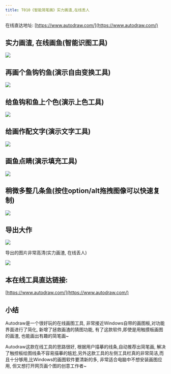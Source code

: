```yaml
---
title: T010《智能简笔画》实力画渣,在线丢人
---
```

在线直达地址: [https://www.autodraw.com/](https://www.autodraw.com/)

## 实力画渣, 在线画鱼(智能识图工具)

![](https://www.v2fy.com/asset/autodraw/fish.gif)

## 再画个鱼钩钓鱼(演示自由变换工具)

![](https://www.v2fy.com/asset/autodraw/gou.gif)


## 给鱼钩和鱼上个色(演示上色工具)


![](https://www.v2fy.com/asset/autodraw/change-color.gif)



## 给画作配文字(演示文字工具)

![](https://www.v2fy.com/asset/autodraw/jgdy.gif)


## 画鱼点睛(演示填充工具)


![](https://www.v2fy.com/asset/autodraw/eye.gif)


## 稍微多整几条鱼(按住option/alt拖拽图像可以快速复制)

![](https://www.v2fy.com/asset/autodraw/option.gif)



## 导出大作


![](https://www.v2fy.com/asset/autodraw/export.gif)


导出的图片非常高清(实力画渣, 在线丢人)

![](https://www.v2fy.com/asset/autodraw/autodraw-fish.png)




## 本在线工具直达链接:


[https://www.autodraw.com/](https://www.autodraw.com/)



## 小结


Autodraw是一个很好玩的在线画图工具, 非常接近Windows自带的画图板,对功能界面进行了简化, 新增了拯救画渣的猜图功能, 有了这款软件,即使是用触摸板画图的画渣, 也能画出有趣的简笔画~

Autodraw这款在线工具的思路很好, 根据用户描摹的线条,自动推荐出简笔画, 解决了触控板绘图线条不容易描摹的尴尬,另外这款工具的左侧工具栏真的非常简洁,而且十分够用,比Windows的画图软件要清新的多, 非常适合电脑中不想安装画图应用, 但又想打开网页画个图的创意工作者~